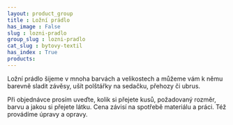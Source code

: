 ```yaml
---
layout: product_group
title : Ložní prádlo
has_image : False
slug : lozni-pradlo
group_slug : lozni-pradlo
cat_slug : bytovy-textil
has_index : True
products:
---
```


Ložní prádlo šijeme v mnoha barvách a velikostech a můžeme vám k němu barevně sladit závěsy, ušít polštářky na sedačku, přehozy či ubrus.

Při objednávce prosím uveďte, kolik si přejete kusů, požadovaný rozměr, barvu a jakou si přejete látku.
Cena závisí na spotřebě materiálu a práci. Též provádíme úpravy a opravy.


